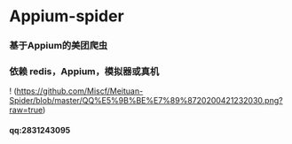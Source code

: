 # Appium-spider
### 基于Appium的美团爬虫

### 依赖 redis，Appium，模拟器或真机

! (https://github.com/Miscf/Meituan-Spider/blob/master/QQ%E5%9B%BE%E7%89%8720200421232030.png?raw=true)

#### qq:2831243095
